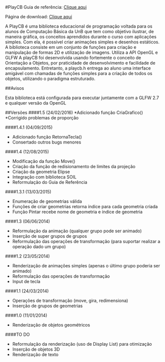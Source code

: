 #PlayCB
Guia de referência: [Clique aqui](http://pt-br.playcb.wikia.com/wiki/Wikia_PlayCB)

Página de download: [Clique aqui](https://github.com/sinayra/PlayCB/releases/latest)

A PlayCB é uma biblioteca educacional de programação voltada para os alunos de Computação Básica da UnB que tem
como objetivo ilustrar, de maneira gráfica, os conceitos aprendidos durante o curso com aplicações simples. Com
ela, é possível criar animações simples e desenhos estáticos.
A biblioteca consiste em um conjunto de funções para criação e manipulação de formas 2D e utilização de imagens.
Utiliza a API OpenGL e GLFW
A playCB foi desenvolvida usando fortemente o conceito de Orientação a Objetos, por praticidade de desenvolvimento
e facilidade de encapsulamento. Entretanto, a playcb.h entrega ao aluno uma interface amigável com
chamadas de funções simples para a criação de todos os objetos, utilizando o paradigma estruturado.

##Avisos

Esta biblioteca está configurada para executar juntamente com a GLFW 2.7 e qualquer versão da OpenGL

##Versões
####1.5 (24/02/2016)
*Adicionado função CriaGrafico()
*Corrigido problemas de proporção

####1.4.1 (04/09/2015)
* Adicionado função RetornaTecla()
* Consertado outros bugs menores

####1.4 (12/08/2015)
* Modificação da função Move()
* Criação da função de redisionamento de limites da projeção
* Criação da geometria Elipse
* Integração com biblioteca SOIL
* Reformulação do Guia de Referência

####1.3.1 (13/03/2015)
* Enumeração de geometrias válida
* Funções de criar geometrias retorna índice para cada geometria criada
* Função Pintar recebe nome de geometria e índice de geometria

####1.3 (06/06/2014)
* Reformulação da animação (qualquer grupo pode ser animado)
* Inserção de super grupos de grupos
* Reformulação das operações de transformação (para suportar realizar a operação dado um grupo)

####1.2 (23/05/2014)
* Renderização de animações simples (apenas o último grupo poderia ser animado)
* Reformulação das operações de transformação
* Input de tecla

####1.1 (24/03/2014)
* Operações de transformação (move, gira, redimensiona)
* Inserção de grupos de geometrias

####1.0 (11/01/2014)
* Renderização de objetos geométricos


####TO DO
* Reformulação da renderização (uso de Display List) para otimização
* Inserção de objetos 3D
* Renderização de texto
